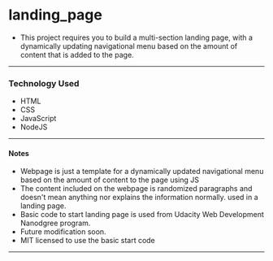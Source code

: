 # landing_page

- This project requires you to build a multi-section landing page, with a dynamically updating navigational menu based on the amount of content that is added to the page.
----

### Technology Used

- HTML
- CSS
- JavaScript
- NodeJS
-----

#### Notes

- Webpage is just a template for a dynamically updated navigational menu based on the amount of content to the page using JS
- The content included on the webpage is randomized paragraphs and doesn't mean anything nor explains the information normally. used in a landing page.
- Basic code to start landing page is used from Udacity Web Development Nanodgree program.
- Future modification soon.
- MIT licensed to use the basic start code
-----
